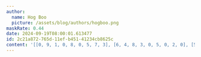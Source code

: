 ```yaml
---
author:
  name: Hog Boo
  picture: /assets/blog/authors/hogboo.png
maskRate: 0.44
date: 2024-09-19T08:00:01.613477
id: 2c21a872-765d-11ef-b451-41234cb8625c
content: '[[0, 9, 1, 0, 8, 0, 5, 7, 3], [6, 4, 8, 3, 0, 5, 0, 2, 0], [5, 7, 0, 2, 1, 9, 0, 0, 0], [3, 0, 4, 5, 9, 7, 8, 0, 0], [0, 2, 0, 4, 0, 0, 7, 3, 5], [0, 5, 0, 0, 3, 2, 0, 9, 4], [0, 1, 5, 7, 0, 8, 0, 4, 6], [4, 0, 2, 0, 5, 6, 9, 0, 0], [0, 0, 0, 0, 0, 0, 2, 0, 1]]'
---
```

